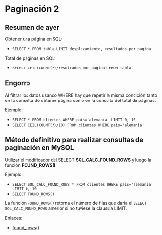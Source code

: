 Paginación 2
============

## Resumen de ayer

Obtener una página en SQL:
 - `SELECT * FROM tabla LIMIT desplazamiento, resultados_por_pagina`

Total de páginas en SQL:
 - `SELECT CEIL(COUNT(*)/resultados_por_pagina) FROM tabla`

## Engorro

Al filtrar los datos usando WHERE hay que repetir la misma condición tanto en la consulta de obtener página como en la consulta del total de páginas.

Ejemplo:
 - `SELECT * FROM clientes WHERE pais='alemania' LIMIT 0, 10`
 - `SELECT CEIL(COUNT(*)/10) FROM clientes WHERE pais='alemania'`

## Método definitivo para realizar consultas de paginación en MySQL

Utilizar el modificador del SELECT **SQL_CALC_FOUND_ROWS** y luego la función **FOUND_ROWS()**.

Ejemplo:
 - `SELECT SQL_CALC_FOUND_ROWS * FROM clientes WHERE pais='alemania' LIMIT 0, 10`
 - `SELECT FOUND_ROWS()`

La función `FOUND_ROWS()` retorna el número de filas que daría el `SELECT SQL_CALC_FOUND_ROWS` anterior si no tuviese la clausula LIMIT.

Enlaces:
 - [found_rows()](https://dev.mysql.com/doc/refman/5.7/en/information-functions.html#function_found-rows)
